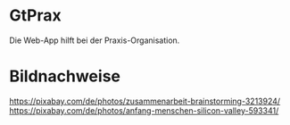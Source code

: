 # GtPrax
Die Web-App hilft bei der Praxis-Organisation.

# Bildnachweise
https://pixabay.com/de/photos/zusammenarbeit-brainstorming-3213924/
https://pixabay.com/de/photos/anfang-menschen-silicon-valley-593341/